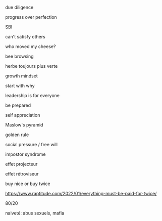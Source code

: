 
due diligence

progress over perfection

SBI

can't satisfy others

who moved my cheese?

bee browsing

herbe toujours plus verte

growth mindset

start with why

leadership is for everyone

be prepared

self appreciation

Maslow's pyramid

golden rule

social pressure / free will

impostor syndrome

effet projecteur

effet rétroviseur

buy nice or buy twice

https://www.raptitude.com/2022/01/everything-must-be-paid-for-twice/

80/20

naiveté: abus sexuels, mafia
